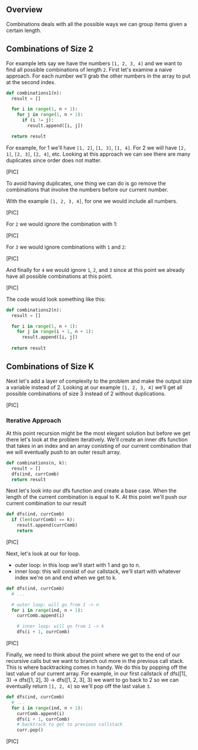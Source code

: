 ## Overview
Combinations deals with all the possible ways we can group items given a certain length.  

## Combinations of Size 2
For example lets say we have the numbers `[1, 2, 3, 4]` and we want to find all possible combinations of length `2`.  First let's examine a naive approach. For each number we'll grab the other numbers in the array to put at the second index.  
```python
def combinations1(n):
  result = []

  for i in range(1, n + 1):
    for j in range(1, n + 1):
      if (i != j):
        result.append([i, j])

  return result
```

For example, for 1 we'll have `[1, 2]`, `[1, 3]`, `[1, 4]`. For 2 we will have `[2, 1]`, `[2, 3]`, `[2, 4]`, etc. Looking at this approach we can see there are many duplicates since order does not matter.  

[PIC]

To avoid having duplicates, one thing we can do is go remove the combinations that involve the numbers before our current number. 

With the example `[1, 2, 3, 4]`, for one we would include all numbers.

[PIC]

For `2` we would ignore the combination with 1: 
 
[PIC]
 
For `3` we would ignore combinations with `1` and `2`:

[PIC] 
 
And finally for `4` we would ignore `1`, `2`, and `3` since at this point we already have all possible combinations at this point.

[PIC]

The code would look something like this:
```python
def combinations2(n):
  result = []

  for i in range(1, n + 1):
    for j in range(i + 1, n + 1):
      result.append([i, j])
  
  return result
```

## Combinations of Size K
Next let's add a layer of complexity to the problem and make the output size a variable instead of 2.  Looking at our example `[1, 2, 3, 4]` we'll get all possible combinations of size 3 instead of 2 without duplications.

[PIC]

### Iterative Approach
At this point recursion might be the most elegant solution but before we get there let's look at the problem iteratively.  We'll create an inner dfs function that takes in an index and an array conisting of our current combination that we will eventually push to an outer result array.
```python
def combinations(n, k):
  result = []
  dfs(ind, currComb)
  return result
```


Next let's look into our dfs function and create a base case.  When the length of the current combination is equal to K. At this point we'll push our current combination to our result
```python
def dfs(ind, currComb)
  if (len(currComb) == k):
    result.append(currComb)
    return
```

[PIC]

Next, let's look at our for loop.  
- outer loop: in this loop we'll start with 1 and go to n.
- inner loop: this will consist of our callstack, we'll start with whatever index we're on and end when we get to k.  

```python
def dfs(ind, currComb)
  # ...

  # outer loop: will go from 1 -> n
  for i in range(ind, n + 1):
    currComb.append(i)

    # inner loop: will go from 1 -> k
    dfs(i + 1, currComb)
```

[PIC]

Finally, we need to think about the point where we get to the end of our recursive calls but we want to branch out more in the previous call stack.  This is where backtracking comes in handy. We do this by popping off the last value of our current array.  For example, in our first callstack of dfs([1], 3) -> dfs([1, 2], 3) -> dfs([1, 2, 3], 3) we want to go back to 2 so we can eventually return `[1, 2, 4]` so we'll pop off the last value `3`.
```python
def dfs(ind, currComb)
  # ...
  for i in range(ind, n + 1):
    currComb.append(i)
    dfs(i + 1, currComb)
    # backtrack to get to previous callstack
    curr.pop()
```

[PIC]